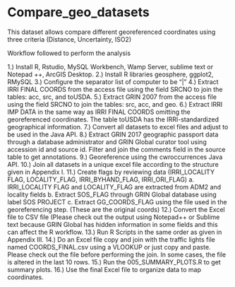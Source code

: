 # Compare_geo_datasets
This dataset allows compare different georeferenced coordinates using three criteria (Distance, Uncertainty, ISO2)

Workflow followed to perform the analysis

1.)	Install R, Rstudio, MySQL Workbench, Wamp Server, sublime text or Notepad ++, ArcGIS Desktop.
2.)	Install R libraries geosphere, ggplot2, RMySQL
3.)	Configure the separator list of computer to be “|”
4.)	Extract IRRI FINAL COORDS from the access file using the field SRCNO to join the tables: acc, src, and toUSDA.
5.)	Extract GRIN 2007 from the access file using the field SRCNO to join the tables: src, acc, and geo.
6.)	Extract IRRI IMP DATA in the same way as IRRI FINAL COORDS omitting the georeferenced coordinates. The table toUSDA has the IRRI-standardized geographical information.
7.)	Convert all datasets to excel files and adjust to be used in the Java API. 
8.)	Extract GRIN 2017 geographic passport data through a database administrator and GRIN Global curator tool using accession id and source id. Filter and join the comments field in the source table to get annotations. 
9.)	Georeference using the cwroccurrences Java API.
10.)	Join all datasets in a unique excel file according to the structure given in Appendix I.
11.)	Create flags by reviewing data (IRRI_LOCALITY FLAG, LOCALITY_FLAG, IRRI_BYHAND_FLAG, IRRI_ORI_FLAG)
    a.	IRRI_LOCALITY FLAG and LOCALITY_FLAG are extracted from ADM2 and locality fields
    b.	Extract SOS_FLAG through GRIN Global database using label SOS PROJECT
    c.	Extract GG_COORDS_FLAG using the file used in the georeferencing step. (These are the original coords)
12.)	Convert the Excel file to CSV file (Please check out the output using Notepad++ or Sublime text because GRIN Global has hidden information in some fields and this can affect the R workflow. 
13.)	Run R Scripts in the same order as given in Appendix III.
14.)	Do an Excel file copy and join with the traffic lights file named COORDS_FINAL.csv using a VLOOKUP or just copy and paste. Please check out the file before performing the join. In some cases, the file is altered in the last 10 rows.
15.)	Run the 005_SUMMARY_PLOTS.R to get summary plots.
16.)	Use the final Excel file to organize data to map coordinates.



